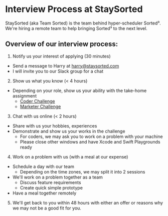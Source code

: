 # Interview Process at StaySorted

StaySorted (aka Team Sorted) is the team behind hyper-scheduler Sorted³.
We're hiring a remote team to help bringing Sorted³ to the next level.

## Overview of our interview process:

1. Notify us your interest of applying (30 minutes)
- Send a message to Harry at harry@staysorted.com
- I will invite you to our Slack group for a chat

2. Show us what you know (< 4 hours)
- Depending on your role, show us your ability with the take-home assignment
  - [Coder Challenge](coding.md)
  - [Marketer Challenge](marketing.md)

3. Chat with us online (< 2 hours)
- Share with us your hobbies, experiences
- Demonstrate and show us your works in the challenge
  - For coders, we may ask you to work on a problem with your machine
  - Please close other windows and have Xcode and Swift Playgrounds ready

4. Work on a problem with us (with a meal at our expense)
- Schedule a day with our team
  - Depending on the time zones, we may split it into 2 sessions
- We'll work on a problem together as a team
  - Discuss feature requirements
  - Create quick simple prototype
- Have a meal together remotely

5. We'll get back to you within 48 hours with either an offer or reasons why we may not be a good fit for you.
